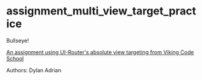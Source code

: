 # assignment_multi_view_target_practice
Bullseye!

[An assignment using UI-Router's absolute view targeting from Viking Code School](https://www.vikingcodeschool.com)

Authors:
Dylan
Adrian
